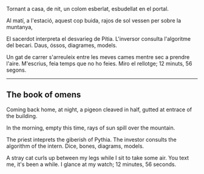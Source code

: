 Tornant a casa, de nit, un colom esberlat, 
esbudellat en el portal. 
 
Al matí, a l'estació, aquest cop buida, 
rajos de sol vessen per sobre la muntanya, 
 
El sacerdot interpreta el desvarieg de Pítia. 
L'inversor consulta l'algoritme del becari. 
Daus, óssos, diagrames, models. 
 
Un gat de carrer s'arreuleix entre les 
meves cames mentre sec a prendre l'aire. 
M'escrius, feia temps que no ho feies. 
Miro el rellotge; 12 minuts, 56 segons. 
 
 
---- 
 
## The book of omens 
 
Coming back home, at night, a pigeon cleaved in half, 
gutted at entrace of the building. 
 
In the morning, empty this time, 
rays of sun spill over the mountain. 
 
The priest inteprets the giberish of Pythia. 
The investor consults the algorithm of the intern. 
Dice, bones, diagrams, models. 
 
A stray cat curls up between 
my legs while I sit to take some air. 
You text me, it's been a while. 
I glance at my watch; 12 minutes, 56 seconds. 
 
 
 
 
 